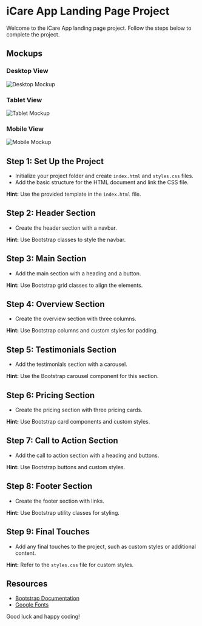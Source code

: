 # iCare App Landing Page Project

Welcome to the iCare App landing page project. Follow the steps below to complete the project.

## Mockups

### Desktop View
![Desktop Mockup](mockups/desktop-mockup.jpeg)

### Tablet View
![Tablet Mockup](mockups/tablette-mockup.jpeg)

### Mobile View
![Mobile Mockup](mockups/mobile-mockup.jpeg)

## Step 1: Set Up the Project

- Initialize your project folder and create `index.html` and `styles.css` files.
- Add the basic structure for the HTML document and link the CSS file.

**Hint:** Use the provided template in the `index.html` file.

## Step 2: Header Section

- Create the header section with a navbar.

**Hint:** Use Bootstrap classes to style the navbar.

## Step 3: Main Section

- Add the main section with a heading and a button.

**Hint:** Use Bootstrap grid classes to align the elements.

## Step 4: Overview Section

- Create the overview section with three columns.

**Hint:** Use Bootstrap columns and custom styles for padding.

## Step 5: Testimonials Section

- Add the testimonials section with a carousel.

**Hint:** Use the Bootstrap carousel component for this section.

## Step 6: Pricing Section

- Create the pricing section with three pricing cards.

**Hint:** Use Bootstrap card components and custom styles.

## Step 7: Call to Action Section

- Add the call to action section with a heading and buttons.

**Hint:** Use Bootstrap buttons and custom styles.

## Step 8: Footer Section

- Create the footer section with links.

**Hint:** Use Bootstrap utility classes for styling.

## Step 9: Final Touches

- Add any final touches to the project, such as custom styles or additional content.

**Hint:** Refer to the `styles.css` file for custom styles.

## Resources

- [Bootstrap Documentation](https://getbootstrap.com/docs/5.3/)
- [Google Fonts](https://fonts.google.com/)

Good luck and happy coding!

